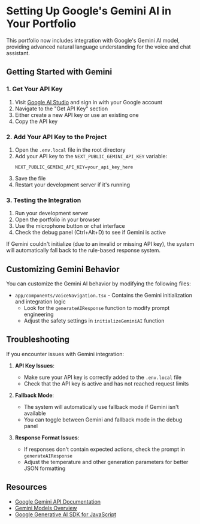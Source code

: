 # Setting Up Google's Gemini AI in Your Portfolio

This portfolio now includes integration with Google's Gemini AI model, providing advanced natural language understanding for the voice and chat assistant.

## Getting Started with Gemini

### 1. Get Your API Key

1. Visit [Google AI Studio](https://ai.google.dev/) and sign in with your Google account
2. Navigate to the "Get API Key" section
3. Either create a new API key or use an existing one
4. Copy the API key

### 2. Add Your API Key to the Project

1. Open the `.env.local` file in the root directory
2. Add your API key to the `NEXT_PUBLIC_GEMINI_API_KEY` variable:
   ```
   NEXT_PUBLIC_GEMINI_API_KEY=your_api_key_here
   ```
3. Save the file
4. Restart your development server if it's running

### 3. Testing the Integration

1. Run your development server
2. Open the portfolio in your browser
3. Use the microphone button or chat interface
4. Check the debug panel (Ctrl+Alt+D) to see if Gemini is active

If Gemini couldn't initialize (due to an invalid or missing API key), the system will automatically fall back to the rule-based response system.

## Customizing Gemini Behavior

You can customize the Gemini AI behavior by modifying the following files:

- `app/components/VoiceNavigation.tsx` - Contains the Gemini initialization and integration logic
  - Look for the `generateAIResponse` function to modify prompt engineering
  - Adjust the safety settings in `initializeGeminiAI` function

## Troubleshooting

If you encounter issues with Gemini integration:

1. **API Key Issues**:

   - Make sure your API key is correctly added to the `.env.local` file
   - Check that the API key is active and has not reached request limits

2. **Fallback Mode**:

   - The system will automatically use fallback mode if Gemini isn't available
   - You can toggle between Gemini and fallback mode in the debug panel

3. **Response Format Issues**:
   - If responses don't contain expected actions, check the prompt in `generateAIResponse`
   - Adjust the temperature and other generation parameters for better JSON formatting

## Resources

- [Google Gemini API Documentation](https://ai.google.dev/docs/gemini_api)
- [Gemini Models Overview](https://ai.google.dev/models/gemini)
- [Google Generative AI SDK for JavaScript](https://www.npmjs.com/package/@google/generative-ai)

